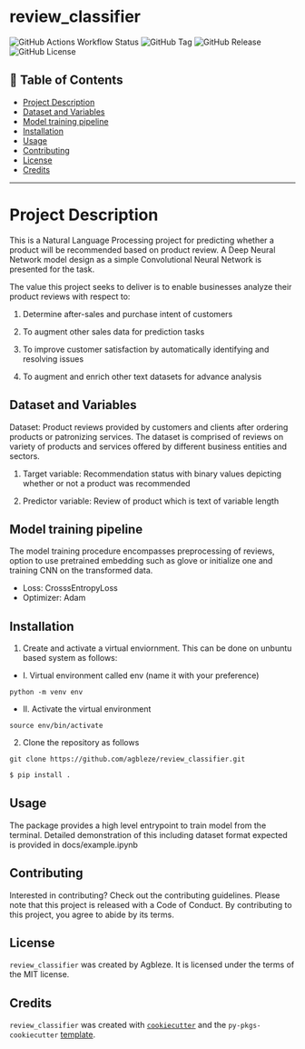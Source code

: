 # review_classifier
![GitHub Actions Workflow Status](https://img.shields.io/github/actions/workflow/status/agbleze/review_classifier/.github%2Fworkflows%2Fci-cd.yml)
![GitHub Tag](https://img.shields.io/github/v/tag/agbleze/review_classifier)
![GitHub Release](https://img.shields.io/github/v/release/agbleze/review_classifier)
![GitHub License](https://img.shields.io/github/license/agbleze/review_classifier)


## 📌 Table of Contents

- [Project Description](#project-description)
- [Dataset and Variables](#dataset-and-variables)
- [Model training pipeline](#model-training-pipeline)
- [Installation](#installation)
- [Usage](#usage)
- [Contributing](#contributing)
- [License](#license)
- [Credits](#credits)

---

# Project Description

This is a Natural Language Processing project for predicting whether 
a product will be recommended based on product review. A Deep Neural Network model design as a simple Convolutional Neural Network is presented for the task.

The value this project seeks to deliver is to enable businesses analyze their product reviews with respect to:

1. Determine after-sales and purchase intent of customers

2. To augment other sales data for prediction tasks

3. To improve customer satisfaction by automatically identifying and resolving issues

4. To augment and enrich other text datasets for advance analysis


## Dataset and Variables

Dataset: Product reviews provided by customers and clients after ordering products or patronizing services. The dataset is comprised of reviews on variety of products and services offered by different business entities and sectors.
                                     

1. Target variable: Recommendation status with binary values depicting whether or not a product was recommended

2. Predictor variable: Review of product which is text of variable length


## Model training pipeline

The model training procedure encompasses preprocessing of reviews, option to use pretrained embedding such as glove or initialize one and training CNN on the transformed data.

- Loss: CrosssEntropyLoss
- Optimizer: Adam


## Installation

1. Create and activate a virtual enviornment. This can be done on unbuntu based system as follows:

- I. Virtual environment called env (name it with your preference)

``` python -m venv env ```

- II. Activate the virtual environment

``` source env/bin/activate ```


2. Clone the repository as follows

```git clone https://github.com/agbleze/review_classifier.git ```

```bash
$ pip install .
```

## Usage

The package provides a high level entrypoint to train model from the terminal. Detailed demonstration of this including dataset format expected is provided in docs/example.ipynb


## Contributing

Interested in contributing? Check out the contributing guidelines. Please note that this project is released with a Code of Conduct. By contributing to this project, you agree to abide by its terms.

## License

`review_classifier` was created by Agbleze. It is licensed under the terms of the MIT license.

## Credits

`review_classifier` was created with [`cookiecutter`](https://cookiecutter.readthedocs.io/en/latest/) and the `py-pkgs-cookiecutter` [template](https://github.com/py-pkgs/py-pkgs-cookiecutter).

